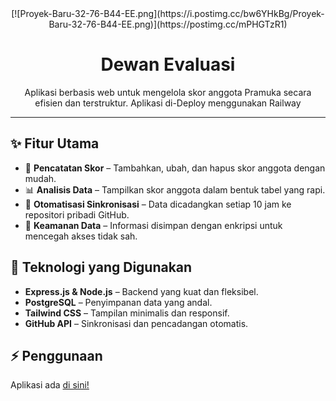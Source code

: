 <div align="center">
[![Proyek-Baru-32-76-B44-EE.png](https://i.postimg.cc/bw6YHkBg/Proyek-Baru-32-76-B44-EE.png)](https://postimg.cc/mPHGTzR1)
</div>

<h1 align="center">Dewan Evaluasi</h1>

<p align="center">
  Aplikasi berbasis web untuk mengelola skor anggota Pramuka secara efisien dan terstruktur. Aplikasi di-Deploy menggunakan Railway
</p>

---

## ✨ Fitur Utama
- 🔹 **Pencatatan Skor** – Tambahkan, ubah, dan hapus skor anggota dengan mudah.
- 📊 **Analisis Data** – Tampilkan skor anggota dalam bentuk tabel yang rapi.
- 🔄 **Otomatisasi Sinkronisasi** – Data dicadangkan setiap 10 jam ke repositori pribadi GitHub.
- 🔐 **Keamanan Data** – Informasi disimpan dengan enkripsi untuk mencegah akses tidak sah.

## 🚀 Teknologi yang Digunakan

- **Express.js & Node.js** – Backend yang kuat dan fleksibel.
- **PostgreSQL** – Penyimpanan data yang andal.
- **Tailwind CSS** – Tampilan minimalis dan responsif.
- **GitHub API** – Sinkronisasi dan pencadangan otomatis.

## ⚡ Penggunaan
Aplikasi ada [di sini!](https://dwanev-production.up.railway.app)
   